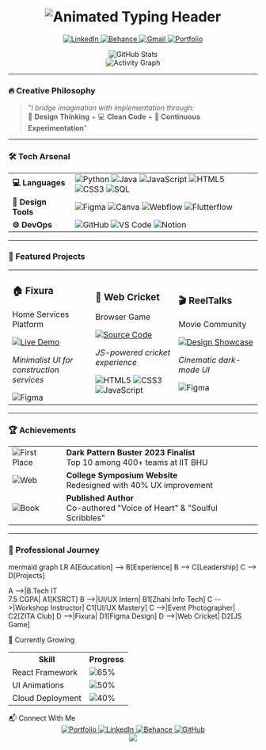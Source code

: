 <h1 align="center">
  <img src="https://readme-typing-svg.demolab.com?font=Fira+Code&weight=800&size=35&pause=1000&center=true&vCenter=true&width=500&height=70&lines=Hi+👋+I'm+Aakash+Kannan;UI%2FUX+Alchemist;Frontend+Conjurer;Pixel+Perfectionist" alt="Animated Typing Header" />
</h1>

<p align="center">
  <a href="https://www.linkedin.com/in/aakash-kannan-8b51a827b/">
    <img src="https://img.shields.io/badge/LinkedIn-0A66C2?style=for-the-badge&logo=linkedin&logoColor=white" alt="LinkedIn" />
  </a>
  <a href="https://www.behance.net/aakashkannan">
    <img src="https://img.shields.io/badge/Behance-1769FF?style=for-the-badge&logo=behance&logoColor=white" alt="Behance" />
  </a>
  <a href="mailto:aakashkannan05@gmail.com">
    <img src="https://img.shields.io/badge/Gmail-EA4335?style=for-the-badge&logo=gmail&logoColor=white" alt="Gmail" />
  </a>
  <a href="https://aakash-portfolio-b664d.web.app/">
    <img src="https://img.shields.io/badge/Portfolio-FF4088?style=for-the-badge&logo=hugo&logoColor=white" alt="Portfolio" />
  </a>
</p>

<div align="center">
  <img src="https://github-readme-stats.vercel.app/api?username=aakashk2005&show_icons=true&theme=radical" alt="GitHub Stats" />
</div>

<div align="center">
  <img src="https://github-readme-activity-graph.vercel.app/graph?username=aakashk2005&theme=react-dark&hide_border=true&area=true" alt="Activity Graph" />
</div>

---

### 🔥 Creative Philosophy
> *"I bridge imagination with implementation through:*  
> 🎨 **Design Thinking** + 💻 **Clean Code** + 🧪 **Continuous Experimentation**"

---

### 🛠️ Tech Arsenal

<div align="center">
  <table>
    <tr>
      <td><b>💻 Languages</b></td>
      <td>
        <img src="https://img.shields.io/badge/Python-3776AB?logo=python&logoColor=white" alt="Python">
        <img src="https://img.shields.io/badge/Java-007396?logo=java&logoColor=white" alt="Java">
        <img src="https://img.shields.io/badge/JavaScript-F7DF1E?logo=javascript&logoColor=black" alt="JavaScript">
        <img src="https://img.shields.io/badge/HTML5-E34F26?logo=html5&logoColor=white" alt="HTML5">
        <img src="https://img.shields.io/badge/CSS3-1572B6?logo=css3&logoColor=white" alt="CSS3">
        <img src="https://img.shields.io/badge/SQL-4479A1?logo=postgresql&logoColor=white" alt="SQL">
      </td>
    </tr>
    <tr>
      <td><b>🎨 Design Tools</b></td>
      <td>
        <img src="https://img.shields.io/badge/Figma-F24E1E?logo=figma&logoColor=white" alt="Figma">
        <img src="https://img.shields.io/badge/Canva-00C4CC?logo=canva&logoColor=white" alt="Canva">
        <img src="https://img.shields.io/badge/Webflow-4353FF?logo=webflow&logoColor=white" alt="Webflow">
        <img src="https://img.shields.io/badge/Flutterflow-02569B?logo=flutter&logoColor=white" alt="Flutterflow">
      </td>
    </tr>
    <tr>
      <td><b>⚙️ DevOps</b></td>
      <td>
        <img src="https://img.shields.io/badge/GitHub-181717?logo=github&logoColor=white" alt="GitHub">
        <img src="https://img.shields.io/badge/VS_Code-007ACC?logo=visual-studio-code&logoColor=white" alt="VS Code">
        <img src="https://img.shields.io/badge/Notion-000000?logo=notion&logoColor=white" alt="Notion">
      </td>
    </tr>
  </table>
</div>

---

### 🚀 Featured Projects

<table>
  <tr>
    <td width="30%">
      <h3>🏠 Fixura</h3>
      <p>Home Services Platform</p>
      <a href="https://www.behance.net/gallery/212585949/UIUX-Mobile-App">
        <img src="https://img.shields.io/badge/Live_Demo-212585949?style=for-the-badge&logo=behance&logoColor=white" alt="Live Demo">
      </a>
      <p><i>Minimalist UI for construction services</i></p>
      <img src="https://img.shields.io/badge/Figma-F24E1E?logo=figma&logoColor=white" alt="Figma">
    </td>
    <td width="30%">
      <h3>🏏 Web Cricket</h3>
      <p>Browser Game</p>
      <a href="https://github.com/aakashk2005/Web-Cricket-using-HTML-CSS-JS">
        <img src="https://img.shields.io/badge/Source_Code-181717?style=for-the-badge&logo=github&logoColor=white" alt="Source Code">
      </a>
      <p><i>JS-powered cricket experience</i></p>
      <img src="https://img.shields.io/badge/HTML5-E34F26?logo=html5&logoColor=white" alt="HTML5">
      <img src="https://img.shields.io/badge/CSS3-1572B6?logo=css3&logoColor=white" alt="CSS3">
      <img src="https://img.shields.io/badge/JavaScript-F7DF1E?logo=javascript&logoColor=black" alt="JavaScript">
    </td>
    <td width="30%">
      <h3>🎬 ReelTalks</h3>
      <p>Movie Community</p>
      <a href="https://www.behance.net/gallery/230067247/ReelTalks-A-Cinematic-UI-Experience-for-Movie-Lovers">
        <img src="https://img.shields.io/badge/Design_Showcase-230067247?style=for-the-badge&logo=behance&logoColor=white" alt="Design Showcase">
      </a>
      <p><i>Cinematic dark-mode UI</i></p>
      <img src="https://img.shields.io/badge/Figma-F24E1E?logo=figma&logoColor=white" alt="Figma">
    </td>
  </tr>
</table>

---

### 🏆 Achievements

<div align="center">
  <table>
    <tr>
      <td><img src="https://img.shields.io/badge/1st-000000?style=for-the-badge&logo=starship&logoColor=gold" alt="First Place"></td>
      <td><b>Dark Pattern Buster 2023 Finalist</b><br>Top 10 among 400+ teams at IIT BHU</td>
    </tr>
    <tr>
      <td><img src="https://img.shields.io/badge/Web-000000?style=for-the-badge&logo=google-chrome&logoColor=white" alt="Web"></td>
      <td><b>College Symposium Website</b><br>Redesigned with 40% UX improvement</td>
    </tr>
    <tr>
      <td><img src="https://img.shields.io/badge/Book-000000?style=for-the-badge&logo=bookstack&logoColor=white" alt="Book"></td>
      <td><b>Published Author</b><br>Co-authored "Voice of Heart" & "Soulful Scribbles"</td>
    </tr>
  </table>
</div>

---

### 💼 Professional Journey

mermaid
graph LR
  A[Education] --> B[Experience]
  B --> C[Leadership]
  C --> D[Projects]
  
  A -->|B.Tech IT<br>7.5 CGPA| A1[KSRCT]
  B -->|UI/UX Intern| B1[Zhahi Info Tech]
  C -->|Workshop Instructor| C1[UI/UX Mastery]
  C -->|Event Photographer| C2[ZITA Club]
  D -->|Fixura| D1[Figma Design]
  D -->|Web Cricket| D2[JS Game]

🌱 Currently Growing
<div align="center"> <table> <tr> <th>Skill</th> <th>Progress</th> </tr> <tr> <td>React Framework</td> <td><img src="https://progress-bar.dev/65?title=&width=200" alt="65%"></td> </tr> <tr> <td>UI Animations</td> <td><img src="https://progress-bar.dev/50?title=&width=200" alt="50%"></td> </tr> <tr> <td>Cloud Deployment</td> <td><img src="https://progress-bar.dev/40?title=&width=200" alt="40%"></td> </tr> </table> </div>
📬 Connect With Me
<div align="center"> <a href="https://aakash-portfolio-b664d.web.app/"> <img src="https://img.shields.io/badge/Portfolio-FF4088?style=for-the-badge&logo=hugo&logoColor=white" alt="Portfolio"> </a> <a href="https://www.linkedin.com/in/aakash-kannan-8b51a827b/"> <img src="https://img.shields.io/badge/LinkedIn-0A66C2?style=for-the-badge&logo=linkedin&logoColor=white" alt="LinkedIn"> </a> <a href="https://www.behance.net/aakashkannan"> <img src="https://img.shields.io/badge/Behance-1769FF?style=for-the-badge&logo=behance&logoColor=white" alt="Behance"> </a> <a href="https://github.com/aakashk2005"> <img src="https://img.shields.io/badge/GitHub-181717?style=for-the-badge&logo=github&logoColor=white" alt="GitHub"> </a> </div>
<div align="center"> <img src="https://capsule-render.vercel.app/api?type=waving&color=gradient&height=150&section=footer&text=Thank+You+For+Visiting!&fontSize=30&fontAlignY=70" /> </div> 

